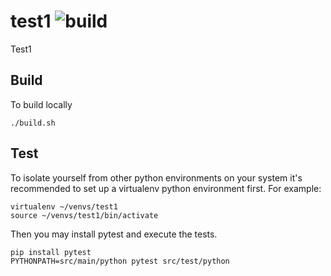 # test1 ![build](https://travis-ci.org/arthurcrawford/test1.svg?branch=master)
Test1

## Build
To build locally

    ./build.sh

## Test

To isolate yourself from other python environments on your system it's recommended to set up a virtualenv python environment first.  For example:

    virtualenv ~/venvs/test1
    source ~/venvs/test1/bin/activate

Then you may install pytest and execute the tests.

    pip install pytest
    PYTHONPATH=src/main/python pytest src/test/python